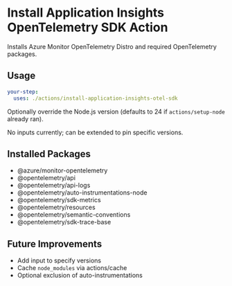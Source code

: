 # Install Application Insights OpenTelemetry SDK Action

Installs Azure Monitor OpenTelemetry Distro and required OpenTelemetry packages.

## Usage

```yaml
your-step:
  uses: ./actions/install-application-insights-otel-sdk
```

Optionally override the Node.js version (defaults to 24 if `actions/setup-node` already ran).

No inputs currently; can be extended to pin specific versions.

## Installed Packages

- @azure/monitor-opentelemetry
- @opentelemetry/api
- @opentelemetry/api-logs
- @opentelemetry/auto-instrumentations-node
- @opentelemetry/sdk-metrics
- @opentelemetry/resources
- @opentelemetry/semantic-conventions
- @opentelemetry/sdk-trace-base

## Future Improvements

- Add input to specify versions
- Cache `node_modules` via actions/cache
- Optional exclusion of auto-instrumentations
